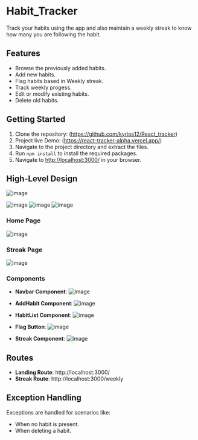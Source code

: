 # Habit_Tracker

Track your habits using the app and also maintain a weekly streak to know how many you are following the habit.

## Features

- Browse the previously added habits.
- Add new habits.
- Flag habits based in Weekly streak.
- Track weekly progess.
- Edit or modify existing habits.
- Delete old habits.

## Getting Started

1. Clone the repository: (https://github.com/kyrios12/React_tracker)
2. Project live Demo: (https://react-tracker-alpha.vercel.app/)
3. Navigate to the project directory and extract the files.
4. Run `npm install` to install the required packages.
5. Navigate to [http://localhost:3000/](http://localhost:3000/) in your browser.

## High-Level Design

![image](https://github.com/kyrios12/React_tracker/assets/103828615/cda2039b-5315-4e4a-887d-63886741422a)

![image](https://github.com/kyrios12/React_tracker/assets/103828615/35cef610-ad4f-4637-a738-245b90648fb8)
![image](https://github.com/kyrios12/React_tracker/assets/103828615/d0a53a4f-54d1-4d88-acaa-f6bbd8b1328c)
![image](https://github.com/kyrios12/React_tracker/assets/103828615/c904d7ae-dc4f-470a-b293-5221d12571a9)


### Home Page
![image](https://github.com/kyrios12/React_tracker/assets/103828615/e76481b5-2809-4724-b9a2-f90a8bb634c5)
### Streak Page
![image](https://github.com/kyrios12/React_tracker/assets/103828615/9ce88d88-b7bc-46af-9ab5-192c675b1a9b)
### Components

- **Navbar Component**: ![image](https://github.com/kyrios12/React_tracker/assets/103828615/8f32f2f4-0119-49f2-8731-b0b3b501d0bb)

- **AddHabit Component**: ![image](https://github.com/kyrios12/React_tracker/assets/103828615/2c42ac6c-fc71-4ff5-9dd7-4c9c42c19468)

- **HabitList Component**: ![image](https://github.com/kyrios12/React_tracker/assets/103828615/84b3b61a-b4a2-4749-8c42-3f0dbaa24df9)

- **Flag Button**: ![image](https://github.com/kyrios12/React_tracker/assets/103828615/a5aa2a3f-ffb3-427e-93d6-bb83da3f6b97)

- **Streak Component**: ![image](https://github.com/kyrios12/React_tracker/assets/103828615/e364163d-e6fa-4243-95b8-7b1cb2675604)

## Routes

- **Landing Route**: http://localhost:3000/
- **Streak Route**: http://localhost:3000/weekly
## Exception Handling

Exceptions are handled for scenarios like:
- When no habit is present.
- When deleting a habit.
